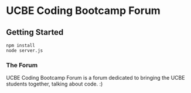 # UCBE Coding Bootcamp Forum

## Getting Started

```shell
npm install
node server.js
```

### The Forum

UCBE Coding Bootcamp Forum is a forum dedicated to bringing the UCBE students together, talking about code. :)

